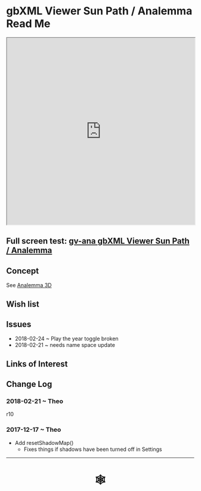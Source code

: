 <span style=display:none; >[You are now in a GitHub source code view - click this link to view Read Me file as a web page](http://www.ladybug.tools/spider/index.html#gbxml-viewer/r10-11/gv-ana/README.md "View file as a web page." ) </span>

# gbXML Viewer Sun Path / Analemma Read Me


<iframe class=iframeReadMe src=http://www.ladybug.tools/spider/gbxml-viewer/r10-11/gv-ana/gv-ana.html width=100% height=500px >Iframes are not displayed on github.com</iframe>


## Full screen test: [gv-ana gbXML Viewer Sun Path / Analemma]( http://www.ladybug.tools/spider/gbxml-viewer/r10-11/gv-ana/gv-ana.html )




## Concept

See [Analemma 3D]( http://www.ladybug.tools/spider/index.html#analemma3d/README.md )


## Wish list



## Issues

* 2018-02-24 ~ Play the year toggle broken
* 2018-02-21 ~ needs name space update


## Links of Interest



## Change Log


### 2018-02-21 ~ Theo

r10

### 2017-12-17 ~ Theo

* Add resetShadowMap()
	* Fixes things if shadows have been turned off in Settings


***


# <center title="hello!" ><a href=javascript:window.scrollTo(0,0); style=text-decoration:none; > &#x1f578; </a></center>



